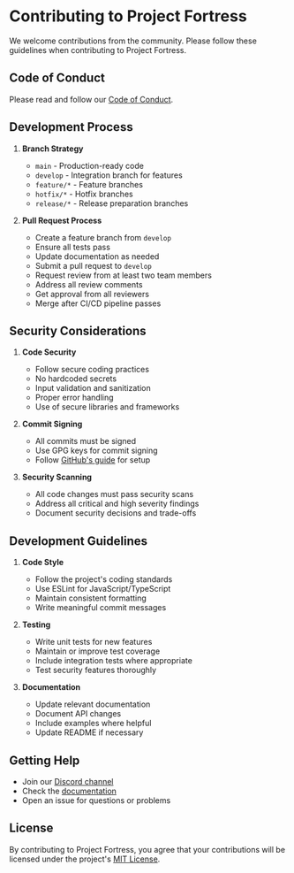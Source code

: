 # Contributing to Project Fortress

We welcome contributions from the community. Please follow these guidelines when contributing to Project Fortress.

## Code of Conduct

Please read and follow our [Code of Conduct](CODE_OF_CONDUCT.md).

## Development Process

1. **Branch Strategy**

   - `main` - Production-ready code
   - `develop` - Integration branch for features
   - `feature/*` - Feature branches
   - `hotfix/*` - Hotfix branches
   - `release/*` - Release preparation branches

2. **Pull Request Process**
   - Create a feature branch from `develop`
   - Ensure all tests pass
   - Update documentation as needed
   - Submit a pull request to `develop`
   - Request review from at least two team members
   - Address all review comments
   - Get approval from all reviewers
   - Merge after CI/CD pipeline passes

## Security Considerations

1. **Code Security**

   - Follow secure coding practices
   - No hardcoded secrets
   - Input validation and sanitization
   - Proper error handling
   - Use of secure libraries and frameworks

2. **Commit Signing**

   - All commits must be signed
   - Use GPG keys for commit signing
   - Follow [GitHub's guide](https://docs.github.com/en/authentication/managing-commit-signature-verification/signing-commits) for setup

3. **Security Scanning**
   - All code changes must pass security scans
   - Address all critical and high severity findings
   - Document security decisions and trade-offs

## Development Guidelines

1. **Code Style**

   - Follow the project's coding standards
   - Use ESLint for JavaScript/TypeScript
   - Maintain consistent formatting
   - Write meaningful commit messages

2. **Testing**

   - Write unit tests for new features
   - Maintain or improve test coverage
   - Include integration tests where appropriate
   - Test security features thoroughly

3. **Documentation**
   - Update relevant documentation
   - Document API changes
   - Include examples where helpful
   - Update README if necessary

## Getting Help

- Join our [Discord channel](link-to-discord)
- Check the [documentation](docs/)
- Open an issue for questions or problems

## License

By contributing to Project Fortress, you agree that your contributions will be licensed under the project's [MIT License](LICENSE).
